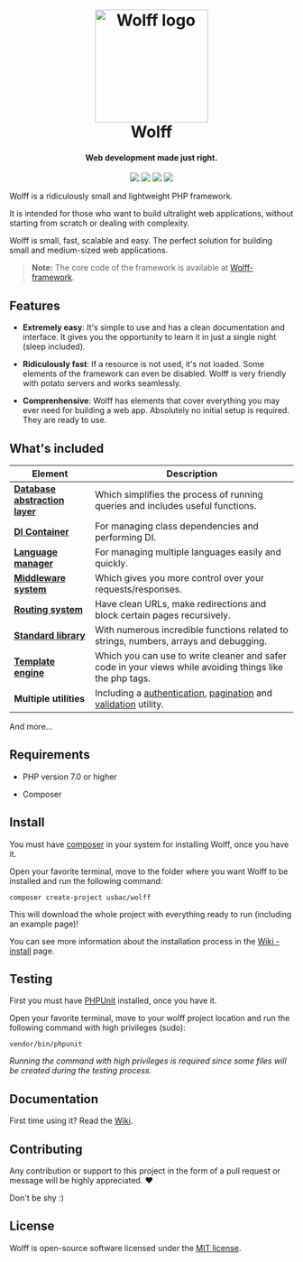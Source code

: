 <h1 align="center">
  <img src="http://getwolff.com/logo.png" alt="Wolff logo" width="200">
  <br>
  Wolff
  <br>
</h1>

<h4 align="center">Web development made just right.</h4>

<p align="center">
<img src="https://img.shields.io/badge/stability-stable-green.svg">
<a href="https://packagist.org/packages/usbac/wolff"><img src="https://poser.pugx.org/usbac/wolff/d/total.svg"></a>
<img src="https://img.shields.io/badge/version-3.0.1-blue.svg">
<img src="https://img.shields.io/badge/license-MIT-orange.svg">
</p>

Wolff is a ridiculously small and lightweight PHP framework.

It is intended for those who want to build ultralight web applications, without starting from scratch or dealing with complexity.

Wolff is small, fast, scalable and easy. The perfect solution for building small and medium-sized web applications.

> **Note:** The core code of the framework is available at [Wolff-framework](https://github.com/usbac/wolff-framework).

## Features

* **Extremely easy**: It's simple to use and has a clean documentation and interface. It gives you the opportunity to learn it in just a single night (sleep included).

* **Ridiculously fast**: If a resource is not used, it's not loaded. Some elements of the framework can even be disabled. Wolff is very friendly with potato servers and works seamlessly.

* **Comprenhensive**: Wolff has elements that cover everything you may ever need for building a web app. Absolutely no initial setup is required. They are ready to use.

## What's included
| Element                                                                        | Description                                                                                                                                                                                                                                                                        |
|--------------------------------------------------------------------------------|------------------------------------------------------------------------------------------------------------------------------------------------------------------------------------------------------------------------------------------------------------------------------------|
| [**Database abstraction layer**](https://github.com/Usbac/wolff/wiki/Database) | Which simplifies the process of running queries and includes useful functions.                                                                                                                                                                                                     |
| [**DI Container**](https://github.com/Usbac/wolff/wiki/Container)              | For managing class dependencies and performing DI.                                                                                                                                                                                                                                 |
| [**Language manager**](https://github.com/Usbac/wolff/wiki/Language)            | For managing multiple languages easily and quickly.                                                                                                                                                                                                                                |
| [**Middleware system**](https://github.com/Usbac/wolff/wiki/Middleware)        | Which gives you more control over your requests/responses.                                                                                                                                                                                                                         |
| [**Routing system**](https://github.com/Usbac/wolff/wiki/Routes)               | Have clean URLs, make redirections and block certain pages recursively.                                                                                                                                                                                                            |
| [**Standard library**](https://github.com/Usbac/wolff/wiki/Standard-library)   | With numerous incredible functions related to strings, numbers, arrays and debugging.                                                                                                                                                                                              |
| [**Template engine**](https://github.com/Usbac/wolff/wiki/Template)            | Which you can use to write cleaner and safer code in your views while avoiding things like the php tags.                                                                                                                                                                           |
| **Multiple utilities**                                                         | Including a [authentication](https://github.com/Usbac/wolff/wiki/Authentication), [pagination](https://github.com/Usbac/wolff/wiki/Pagination) and [validation](https://github.com/Usbac/wolff/wiki/Validation) utility. |

And more...

## Requirements

* PHP version 7.0 or higher

* Composer

## Install

You must have [composer](https://getcomposer.org/) in your system for installing Wolff, once you have it.

Open your favorite terminal, move to the folder where you want Wolff to be installed and run the following command:

```
composer create-project usbac/wolff
```

This will download the whole project with everything ready to run (including an example page)!

You can see more information about the installation process in the [Wiki - install](https://github.com/Usbac/Wolff/wiki/Installation) page.

## Testing

First you must have [PHPUnit](https://phpunit.de) installed, once you have it.

Open your favorite terminal, move to your wolff project location and run the following command with high privileges (sudo):

```
vendor/bin/phpunit
```

_Running the command with high privileges is required since some files will be created during the testing process._

## Documentation

First time using it? Read the [Wiki](https://github.com/Usbac/Wolff/wiki).

## Contributing

Any contribution or support to this project in the form of a pull request or message will be highly appreciated. ❤️

Don't be shy :)

## License

Wolff is open-source software licensed under the [MIT license](https://github.com/Usbac/Wolff/blob/master/LICENSE).
